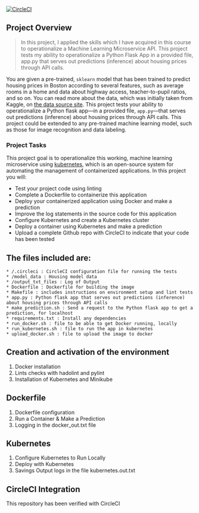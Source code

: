[![CircleCI](https://circleci.com/gh/Myraa/OperationalizeMachineLearningAPI.svg?style=svg)](https://circleci.com/gh/Myraa/OperationalizeMachineLearningAPI)

## Project Overview

>In this project, I applied the skills which I have acquired in this course to operationalize a Machine Learning Microservice API. This project tests my ability to operationalize a Python Flask App in a provided file, app.py that serves out predictions (inference) about housing prices through API calls. 

You are given a pre-trained, `sklearn` model that has been trained to predict housing prices in Boston according to several features, such as average rooms in a home and data about highway access, teacher-to-pupil ratios, and so on. You can read more about the data, which was initially taken from Kaggle, on [the data source site](https://www.kaggle.com/c/boston-housing). This project tests your ability to operationalize a Python flask app—in a provided file, `app.py`—that serves out predictions (inference) about housing prices through API calls. This project could be extended to any pre-trained machine learning model, such as those for image recognition and data labeling.

### Project Tasks

This project goal is to operationalize this working, machine learning microservice using [kubernetes](https://kubernetes.io/), which is an open-source system for automating the management of containerized applications. In this project you will:
* Test your project code using linting
* Complete a Dockerfile to containerize this application
* Deploy your containerized application using Docker and make a prediction
* Improve the log statements in the source code for this application
* Configure Kubernetes and create a Kubernetes cluster
* Deploy a container using Kubernetes and make a prediction
* Upload a complete Github repo with CircleCI to indicate that your code has been tested

## The files included are:
```sh.
* /.circleci : CircleCI configuration file for running the tests
* /model_data : Housing model data
* /output_txt_files : Log of Output 
* Dockerfile : Dockerfile for building the image 
* Makefile : includes instructions on environment setup and lint tests
* app.py : Python flask app that serves out predictions (inference) about housing prices through API calls
* make_prediction.sh : Send a request to the Python flask app to get a prediction, for localhost 
* requirements.txt : Install any dependencies 
* run_docker.sh : file to be able to get Docker running, locally
* run_kubernetes.sh : file to run the app in kubernetes
* upload_docker.sh : file to upload the image to docker
```
## Creation and activation of the environment

 1. Docker installation
 3. Lints checks with hadolint and pylint
 4. Installation of Kubernetes and Minikube

## Dockerfile

 1. Dockerfile configuration 
 2. Run a Container & Make a Prediction 
 3. Logging in the docker_out.txt file

 ## Kubernetes

 1. Configure Kubernetes to Run Locally 
 2. Deploy with Kubernetes
 3. Savings Output logs in the file kubernetes.out.txt

 ## CircleCI Integration

This repository has been verified with CircleCI

